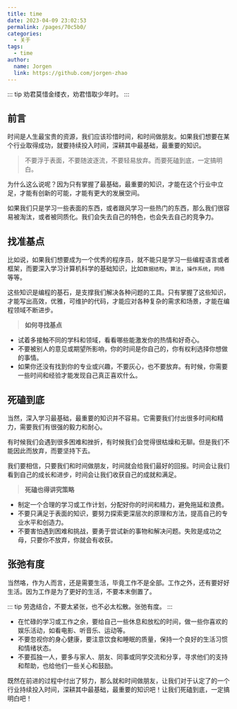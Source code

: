```yaml
---
title: time
date: 2023-04-09 23:02:53
permalink: /pages/70c5b0/
categories:
  - 关于
tags:
  - time
author: 
  name: Jorgen
  link: https://github.com/jorgen-zhao
---
```

::: tip 劝君莫惜金缕衣，劝君惜取少年时。
:::

<!-- more -->


## 前言
时间是人生最宝贵的资源，我们应该珍惜时间，和时间做朋友。如果我们想要在某个行业取得成功，就要持续投入时间，深耕其中最基础，最重要的知识。
> 不要浮于表面，不要随波逐流，不要轻易放弃。而要死磕到底，一定搞明白。

为什么这么说呢？因为只有掌握了最基础，最重要的知识，才能在这个行业中立足，才能有创新的可能，才能有更大的发展空间。

如果我们只是学习一些表面的东西，或者跟风学习一些热门的东西，那么我们很容易被淘汰，或者被同质化。我们会失去自己的特色，也会失去自己的竞争力。

## 找准基点
比如说，如果我们想要成为一个优秀的程序员，就不能只是学习一些编程语言或者框架，而要深入学习计算机科学的基础知识，比如`数据结构`，`算法`，`操作系统`，`网络`等等。

这些知识是编程的基石，是支撑我们解决各种问题的工具。只有掌握了这些知识，才能写出高效，优雅，可维护的代码，才能应对各种复杂的需求和场景，才能在编程领域不断进步。

> <b>如何寻找基点</b> 
- 试着多接触不同的学科和领域，看看哪些能激发你的热情和好奇心。
- 不要被别人的意见或期望所影响，你的时间是你自己的，你有权利选择你想做的事情。
- 如果你还没有找到你的专业或兴趣，不要灰心，也不要放弃。有时候，你需要一些时间和经验才能发现自己真正喜欢什么。

## 死磕到底
当然，深入学习最基础，最重要的知识并不容易。它需要我们付出很多时间和精力，需要我们有很强的毅力和耐心。

有时候我们会遇到很多困难和挫折，有时候我们会觉得很枯燥和无聊。但是我们不能因此而放弃，而要坚持下去。

我们要相信，只要我们和时间做朋友，时间就会给我们最好的回报。时间会让我们看到自己的成长和进步，时间会让我们收获自己的成就和满足。

> <b>死磕也得讲究策略</b> 
- 制定一个合理的学习或工作计划，分配好你的时间和精力，避免拖延和浪费。
- 不要只满足于表面的知识，要努力探索更深层次的原理和方法，提高自己的专业水平和创造力。
- 不要害怕遇到困难和挑战，要勇于尝试新的事物和解决问题。失败是成功之母，只要你不放弃，你就会有收获。

## 张弛有度
当然咯，作为人而言，还是需要生活，毕竟工作不是全部。工作之外，还有要好好生活。因为工作是为了更好的生活，不要本末倒置了。

::: tip 劳逸结合，不要太紧张，也不必太松散。张弛有度。
:::

- 在忙碌的学习或工作之余，要给自己一些休息和放松的时间，做一些你喜欢的娱乐活动，如看电影、听音乐、运动等。
- 不要忽视你的身心健康，要注意饮食和睡眠的质量，保持一个良好的生活习惯和情绪状态。
- 不要孤独一人，要多与家人、朋友、同事或同学交流和分享，寻求他们的支持和帮助，也给他们一些关心和鼓励。



既然在前进的过程中付出了努力，那么就和时间做朋友，让我们对于认定了的一个行业持续投入时间，深耕其中最基础，最重要的知识吧！让我们死磕到底，一定搞明白吧！